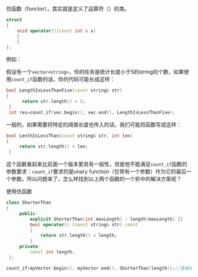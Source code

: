 仿函数（functor），其实就是定义了运算符（）的类。

```c++
struct
{
    void operator()(const int & x)
    {
	}
};
```



例如：

假设有一个`vector<string>`，你的任务是统计长度小于5的string的个数，如果使用`count_if`函数的话，你的代码可能长成这样：

```c++
bool LengthIsLessThanFive(const string& str) 
{
      return str.length() < 5;    
 }
 int res=count_if(vec.begin(), vec.end(), LengthIsLessThanFive);
```

一般的，如果需要将特定的阈值长度也传入的话，我们可能将函数写成这样：

```c++
bool LenthIsLessThan(const string& str, int len) 
{
     return str.length() < len;
 }
```

这个函数看起来比前面一个版本更具有一般性，但是他不能满足`count_if`函数的参数要求：`count_if`要求的是unary function（仅带有一个参数）作为它的最后一个参数。所以问题来了，怎么样找到以上两个函数的一个折中的解决方案呢？



使用仿函数

```c++
class ShorterThan 
{
     public:
         explicit ShorterThan(int maxLength) : length(maxLength) {}
         bool operator() (const string& str) const 
         {
             return str.length() < length;
         }
     private:
         const int length;
 };

count_if(myVector.begin(), myVector.end(), ShorterThan(length));//直接调用即可
```

